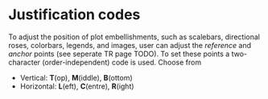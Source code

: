 Justification codes
===================

To adjust the position of plot embellishments, such as scalebars, directional roses,
colorbars, legends, and images, user can adjust the *reference* and *anchor* points
(see seperate TR page TODO). To set these points a two-character (order-independent)
code is used. Choose from

- Vertical: **T**\(op), **M**\(iddle), **B**\(ottom)
- Horizontal: **L**\(eft), **C**\(entre), **R**\(ight)

